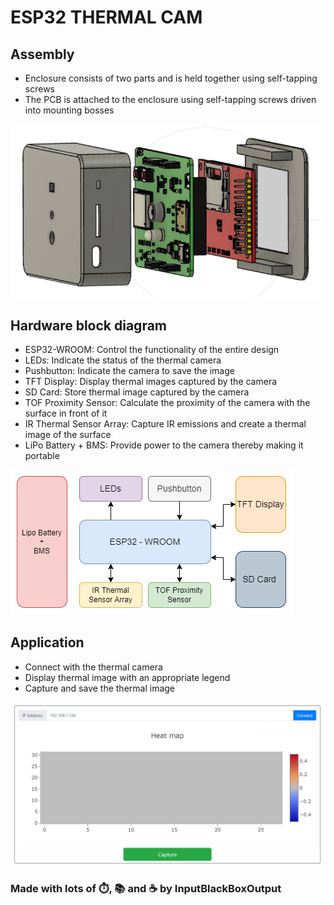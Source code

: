 # ESP32 THERMAL CAM

## Assembly
- Enclosure consists of two parts and is held together using self-tapping screws 
- The PCB is attached to the enclosure using self-tapping screws driven into mounting bosses

<img width=500 src="documents/exploded-view.png" alt="assembly">

## Hardware block diagram
- ESP32-WROOM: Control the functionality of the entire design
- LEDs: Indicate the status of the thermal camera
- Pushbutton: Indicate the camera to save the image
- TFT Display: Display thermal images captured by the camera
- SD Card: Store thermal image captured by the camera
- TOF Proximity Sensor: Calculate the proximity of the camera with the surface in front of it
- IR Thermal Sensor Array: Capture IR emissions and create a thermal image of the surface
- LiPo Battery + BMS: Provide power to the camera thereby making it portable

![Hardware block diagram](documents/hardware-block-diagram.png)

## Application
- Connect with the thermal camera
- Display thermal image with an appropriate legend 
- Capture and save the thermal image 

![Application interface](documents/application-interface.png)

### Made with lots of ⏱️, 📚 and ☕ by InputBlackBoxOutput
